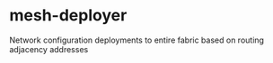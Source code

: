 # mesh-deployer
Network configuration deployments to entire fabric based on routing adjacency addresses
